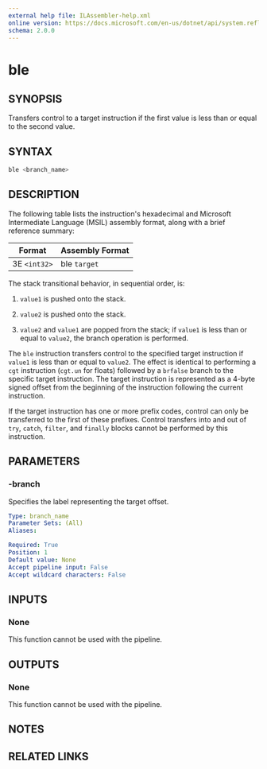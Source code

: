 ```yaml
---
external help file: ILAssembler-help.xml
online version: https://docs.microsoft.com/en-us/dotnet/api/system.reflection.emit.opcodes.ble
schema: 2.0.0
---
```


# ble

## SYNOPSIS

Transfers control to a target instruction if the first value is less than or equal to the second value.

## SYNTAX

```powershell
ble <branch_name>
```

## DESCRIPTION

The following table lists the instruction's hexadecimal and Microsoft Intermediate Language (MSIL) assembly format, along with a brief reference summary:

| Format       | Assembly Format |
| ------------ | --------------- |
| 3E `<int32>` | ble `target`    |

 The stack transitional behavior, in sequential order, is:

1.  `value1` is pushed onto the stack.

2.  `value2` is pushed onto the stack.

3.  `value2` and `value1` are popped from the stack; if `value1` is less than or equal to `value2`, the branch operation is performed.

 The `ble` instruction transfers control to the specified target instruction if `value1` is less than or equal to `value2`. The effect is identical to performing a `cgt` instruction (`cgt.un` for floats) followed by a `brfalse` branch to the specific target instruction. The target instruction is represented as a 4-byte signed offset from the beginning of the instruction following the current instruction.

 If the target instruction has one or more prefix codes, control can only be transferred to the first of these prefixes. Control transfers into and out of `try`, `catch`, `filter`, and `finally` blocks cannot be performed by this instruction.

## PARAMETERS

### -branch

Specifies the label representing the target offset.

```yaml
Type: branch_name
Parameter Sets: (All)
Aliases:

Required: True
Position: 1
Default value: None
Accept pipeline input: False
Accept wildcard characters: False
```

## INPUTS

### None

This function cannot be used with the pipeline.

## OUTPUTS

### None

This function cannot be used with the pipeline.

## NOTES

## RELATED LINKS
